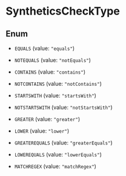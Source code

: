 

# SyntheticsCheckType

## Enum


* `EQUALS` (value: `"equals"`)

* `NOTEQUALS` (value: `"notEquals"`)

* `CONTAINS` (value: `"contains"`)

* `NOTCONTAINS` (value: `"notContains"`)

* `STARTSWITH` (value: `"startsWith"`)

* `NOTSTARTSWITH` (value: `"notStartsWith"`)

* `GREATER` (value: `"greater"`)

* `LOWER` (value: `"lower"`)

* `GREATEREQUALS` (value: `"greaterEquals"`)

* `LOWEREQUALS` (value: `"lowerEquals"`)

* `MATCHREGEX` (value: `"matchRegex"`)



